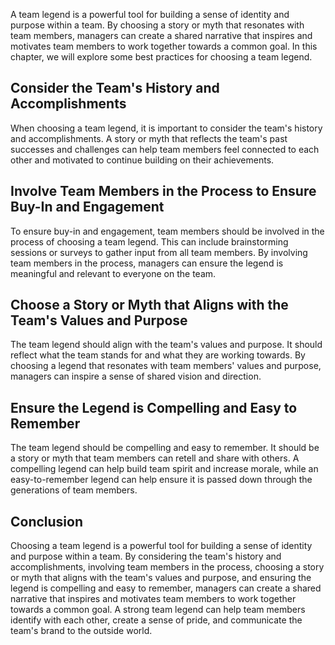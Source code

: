 

A team legend is a powerful tool for building a sense of identity and purpose within a team. By choosing a story or myth that resonates with team members, managers can create a shared narrative that inspires and motivates team members to work together towards a common goal. In this chapter, we will explore some best practices for choosing a team legend.

## Consider the Team's History and Accomplishments

When choosing a team legend, it is important to consider the team's history and accomplishments. A story or myth that reflects the team's past successes and challenges can help team members feel connected to each other and motivated to continue building on their achievements.

## Involve Team Members in the Process to Ensure Buy-In and Engagement

To ensure buy-in and engagement, team members should be involved in the process of choosing a team legend. This can include brainstorming sessions or surveys to gather input from all team members. By involving team members in the process, managers can ensure the legend is meaningful and relevant to everyone on the team.

## Choose a Story or Myth that Aligns with the Team's Values and Purpose

The team legend should align with the team's values and purpose. It should reflect what the team stands for and what they are working towards. By choosing a legend that resonates with team members' values and purpose, managers can inspire a sense of shared vision and direction.

## Ensure the Legend is Compelling and Easy to Remember

The team legend should be compelling and easy to remember. It should be a story or myth that team members can retell and share with others. A compelling legend can help build team spirit and increase morale, while an easy-to-remember legend can help ensure it is passed down through the generations of team members.

## Conclusion

Choosing a team legend is a powerful tool for building a sense of identity and purpose within a team. By considering the team's history and accomplishments, involving team members in the process, choosing a story or myth that aligns with the team's values and purpose, and ensuring the legend is compelling and easy to remember, managers can create a shared narrative that inspires and motivates team members to work together towards a common goal. A strong team legend can help team members identify with each other, create a sense of pride, and communicate the team's brand to the outside world.
